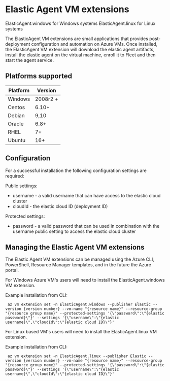 # Elastic Agent VM extensions

ElasticAgent.windows for Windows systems
ElasticAgent.linux for Linux systems

The ElasticAgent VM extensions are small applications that provides post-deployment configuration and automation on Azure VMs.
Once installed, the ElasticAgent VM extension will download the elastic agent artifacts, install the elastic agent on the virtual machine, enroll it to Fleet and then start the agent service.


## Platforms supported

| Platform | Version      |
|----------|--------------|
| Windows  | 2008r2 +     |
| Centos   | 6.10+         |
| Debian   | 9,10         |
| Oracle   | 6.8+         |
| RHEL     | 7+           |
| Ubuntu   | 16+          |


## Configuration

For a successful installation the following configuration settings are required:

Public settings:
 - username - a valid username that can have access to the elastic cloud cluster
 - cloudId - the elastic cloud ID (deployment ID)

Protected settings:
 - password - a valid password that can be used in combination with the username public setting to access the elastic cloud cluster


## Managing the Elastic Agent VM extensions

The Elastic Agent VM extensions can be managed using the Azure CLI, PowerShell, Resource Manager templates, and in the future the Azure portal.

For Windows Azure VM's users will need to install the ElasticAgent.windows VM extension.

Example installation from CLI:
```
 az vm extension set -n ElasticAgent.windows --publisher Elastic --version {version number} --vm-name "{resource name}" --resource-group "{resource group name}" --protected-settings '{\"password\":\"{elastic password}\"}' --settings '{\"username\":\"{elastic username}\",\"cloudId\":\"{elastic cloud ID}\"}'
```

For Linux based VM's users will need to install the ElasticAgent.linux VM extension.

Example installation from CLI:
```
 az vm extension set -n ElasticAgent.linux --publisher Elastic --version {version number} --vm-name "{resource name}" --resource-group "{resource group name}" --protected-settings '{\"password\":\"{elastic password}\"}' --settings '{\"username\":\"{elastic username}\",\"cloudId\":\"{elastic cloud ID}\"}'
```